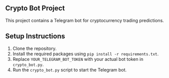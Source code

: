 ## Crypto Bot Project

This project contains a Telegram bot for cryptocurrency trading predictions.

## Setup Instructions

1. Clone the repository.
2. Install the required packages using `pip install -r requirements.txt`.
3. Replace `YOUR_TELEGRAM_BOT_TOKEN` with your actual bot token in `crypto_bot.py`.
4. Run the `crypto_bot.py` script to start the Telegram bot.